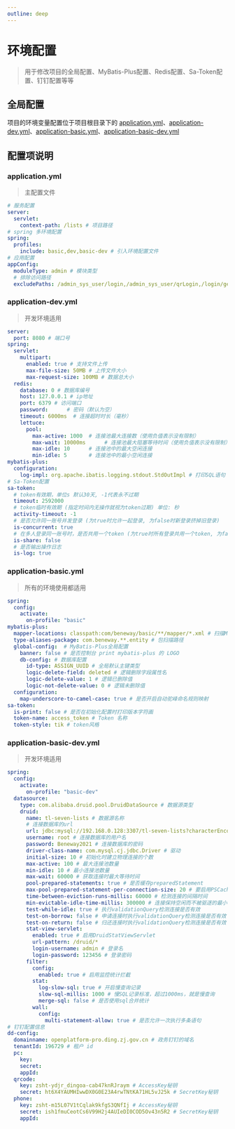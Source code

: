 ```yaml
---
outline: deep
---
```


# 环境配置

> 用于修改项目的全局配置、MyBatis-Plus配置、Redis配置、Sa-Token配置、钉钉配置等等

## 全局配置

项目的环境变量配置位于项目根目录下的 [application.yml](https://github.com/elonehoo/benewy-template/blob/main/project/core/src/main/resources/application.yml)、[application-dev.yml](https://github.com/elonehoo/benewy-template/blob/main/project/core/src/main/resources/application-dev.yml)、[application-basic.yml](https://github.com/elonehoo/benewy-template/blob/main/project/basic/src/main/resources/application-basic.yml)、[application-basic-dev.yml](https://github.com/elonehoo/benewy-template/blob/main/project/basic/src/main/resources/application-basic-dev.yml)

## 配置项说明

### application.yml

> 主配置文件

```yaml
# 服务配置
server:
  servlet:
    context-path: /lists # 项目路径
# spring 多环境配置
spring:
  profiles:
    include: basic,dev,basic-dev # 引入环境配置文件
# 应用配置
appConfig:
  moduleType: admin # 模块类型
  # 排除访问路径
  excludePaths: /admin_sys_user/login,/admin_sys_user/qrLogin,/login/getLoginVerifyImg
```

### application-dev.yml

> 开发环境适用

```yaml
server:
  port: 8080 # 端口号
spring:
  servlet:
    multipart:
      enabled: true # 支持文件上传
      max-file-size: 50MB # 上传文件大小
      max-request-size: 100MB # 数据总大小
  redis:
    database: 0 # 数据库编号
    host: 127.0.0.1 # ip地址
    port: 6379 # 访问端口
    password:      # 密码（默认为空）
    timeout: 6000ms  # 连接超时时长（毫秒）
    lettuce:
      pool:
        max-active: 1000  # 连接池最大连接数（使用负值表示没有限制）
        max-wait: 10000ms      # 连接池最大阻塞等待时间（使用负值表示没有限制）
        max-idle: 10      # 连接池中的最大空闲连接
        min-idle: 5       # 连接池中的最小空闲连接
mybatis-plus:
  configuration:
    log-impl: org.apache.ibatis.logging.stdout.StdOutImpl # 打印SQL语句
# Sa-Token配置
sa-token:
  # token有效期，单位s 默认30天, -1代表永不过期
  timeout: 2592000
  # token临时有效期 (指定时间内无操作就视为token过期) 单位: 秒
  activity-timeout: -1
  # 是否允许同一账号并发登录 (为true时允许一起登录, 为false时新登录挤掉旧登录)
  is-concurrent: true
  # 在多人登录同一账号时，是否共用一个token (为true时所有登录共用一个token, 为false时每次登录新建一个token)
  is-share: false
  # 是否输出操作日志
  is-log: true
```

### application-basic.yml

> 所有的环境使用都适用

```yaml
spring:
  config:
    activate:
      on-profile: "basic"
mybatis-plus:
  mapper-locations: classpath:com/beneway/basic/**/mapper/*.xml # 扫描Mapper所对应的XML文件位置
  type-aliases-package: com.beneway.**.entity # 包扫描路径
  global-config:  # MyBatis-Plus全局配置
    banner: false # 是否控制台 print mybatis-plus 的 LOGO
    db-config: # 数据库配置
      id-type: ASSIGN_UUID # 全局默认主键类型
      logic-delete-field: deleted # 逻辑删除字段属性名
      logic-delete-value: 1 # 逻辑已删除值
      logic-not-delete-value: 0 # 逻辑未删除值
  configuration:
    map-underscore-to-camel-case: true # 是否开启自动驼峰命名规则映射
sa-token:
  is-print: false # 是否在初始化配置时打印版本字符画
  token-name: access_token # Token 名称
  token-style: tik # token风格

```

### application-basic-dev.yml

> 开发环境适用

```yaml
spring:
  config:
    activate:
      on-profile: "basic-dev"
  datasource:
    type: com.alibaba.druid.pool.DruidDataSource # 数据源类型
    druid:
      name: tl-seven-lists # 数据源名称
      # 连接数据库的url
      url: jdbc:mysql://192.168.0.128:3307/tl-seven-lists?characterEncoding=utf-8&serverTimezone=Asia/Shanghai
      username: root # 连接数据库的用户名
      password: Beneway2021 # 连接数据库的密码
      driver-class-name: com.mysql.cj.jdbc.Driver # 驱动
      initial-size: 10 # 初始化时建立物理连接的个数
      max-active: 100 # 最大连接池数量
      min-idle: 10 # 最小连接池数量
      max-wait: 60000 # 获取连接时最大等待时间
      pool-prepared-statements: true # 是否缓存preparedStatement
      max-pool-prepared-statement-per-connection-size: 20 # 要启用PSCache
      time-between-eviction-runs-millis: 60000 # 检测连接的间隔时间
      min-evictable-idle-time-millis: 300000 # 连接保持空闲而不被驱逐的最小时间
      test-while-idle: true # 执行validationQuery检测连接是否有效
      test-on-borrow: false # 申请连接时执行validationQuery检测连接是否有效
      test-on-return: false # 归还连接时执行validationQuery检测连接是否有效
      stat-view-servlet:
        enabled: true # 启用DruidStatViewServlet
        url-pattern: /druid/*
        login-username: admin # 登录名
        login-password: 123456 # 登录密码
      filter:
        config:
          enabled: true # 启用监控统计拦截
        stat:
          log-slow-sql: true # 开启慢查询记录
          slow-sql-millis: 1000 # 慢SQL记录标准，超过1000ms，就是慢查询
          merge-sql: false # 是否使用sql合并统计
        wall:
          config:
            multi-statement-allow: true # 是否允许一次执行多条语句
# 钉钉配置信息
dd-config:
  domainname: openplatform-pro.ding.zj.gov.cn # 政务钉钉的域名
  tenantId: 196729 # 租户 id
  pc:
    key:
    secret:
    appId:
  qrcode:
    key: zsht-ydjr_dingoa-cab47knRJraym # AccessKey秘钥
    secret: ht6X4YAUMHIwwDX0G0E23A4rwTNtKA71HL5vJ25k # SecretKey秘钥
  phone:
    key: zsht-m15L07V1tCqlak9kfgS3QNfIj # AccessKey秘钥
    secret: ish1fmuCeotCs6V99H2j4AUIeDI0COD5Ov43n5R2 # SecretKey秘钥
    appId:
```
